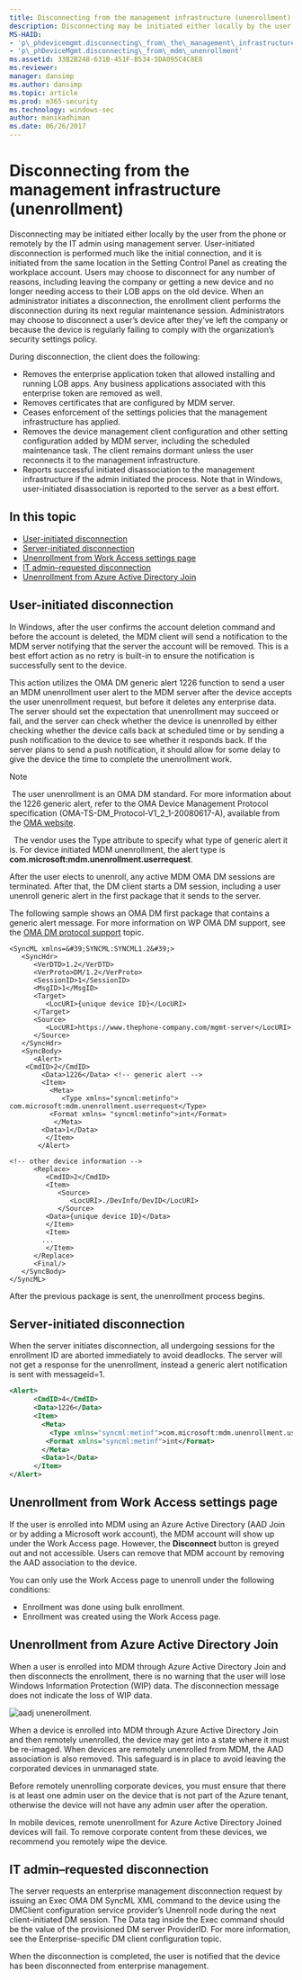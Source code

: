 ```yaml
---
title: Disconnecting from the management infrastructure (unenrollment)
description: Disconnecting may be initiated either locally by the user from the phone or remotely by the IT admin using management server.
MS-HAID:
- 'p\_phdevicemgmt.disconnecting\_from\_the\_management\_infrastructure\_\_unenrollment\_'
- 'p\_phDeviceMgmt.disconnecting\_from\_mdm\_unenrollment'
ms.assetid: 33B2B248-631B-451F-B534-5DA095C4C8E8
ms.reviewer: 
manager: dansimp
ms.author: dansimp
ms.topic: article
ms.prod: m365-security
ms.technology: windows-sec
author: manikadhiman
ms.date: 06/26/2017
---
```



# Disconnecting from the management infrastructure (unenrollment)

Disconnecting may be initiated either locally by the user from the phone or remotely by the IT admin using management server. User-initiated disconnection is performed much like the initial connection, and it is initiated from the same location in the Setting Control Panel as creating the workplace account. Users may choose to disconnect for any number of reasons, including leaving the company or getting a new device and no longer needing access to their LOB apps on the old device. When an administrator initiates a disconnection, the enrollment client performs the disconnection during its next regular maintenance session. Administrators may choose to disconnect a user’s device after they’ve left the company or because the device is regularly failing to comply with the organization’s security settings policy.

During disconnection, the client does the following:

-   Removes the enterprise application token that allowed installing and running LOB apps. Any business applications associated with this enterprise token are removed as well.
-   Removes certificates that are configured by MDM server.
-   Ceases enforcement of the settings policies that the management infrastructure has applied.
-   Removes the device management client configuration and other setting configuration added by MDM server, including the scheduled maintenance task. The client remains dormant unless the user reconnects it to the management infrastructure.
-   Reports successful initiated disassociation to the management infrastructure if the admin initiated the process. Note that in Windows, user-initiated disassociation is reported to the server as a best effort.


## In this topic

-   [User-initiated disconnection](#user-initiated-disconnection)
-   [Server-initiated disconnection](#server-initiated-disconnection)
-   [Unenrollment from Work Access settings page](#unenrollment-from-work-access-settings-page)
-   [IT admin–requested disconnection](#it-admin-requested-disconnection)
-   [Unenrollment from Azure Active Directory Join](#dataloss)


## User-initiated disconnection

In Windows, after the user confirms the account deletion command and before the account is deleted, the MDM client will send a notification to the MDM server notifying that the server the account will be removed. This is a best effort action as no retry is built-in to ensure the notification is successfully sent to the device.

This action utilizes the OMA DM generic alert 1226 function to send a user an MDM unenrollment user alert to the MDM server after the device accepts the user unenrollment request, but before it deletes any enterprise data. The server should set the expectation that unenrollment may succeed or fail, and the server can check whether the device is unenrolled by either checking whether the device calls back at scheduled time or by sending a push notification to the device to see whether it responds back. If the server plans to send a push notification, it should allow for some delay to give the device the time to complete the unenrollment work.

> [!NOTE]
> The user unenrollment is an OMA DM standard. For more information about the 1226 generic alert, refer to the OMA Device Management Protocol specification (OMA-TS-DM\_Protocol-V1\_2\_1-20080617-A), available from the [OMA website](https://www.openmobilealliance.org/release/DM/V1_1_2-20031209-A/).

 
The vendor uses the Type attribute to specify what type of generic alert it is. For device initiated MDM unenrollment, the alert type is **com.microsoft:mdm.unenrollment.userrequest**.

After the user elects to unenroll, any active MDM OMA DM sessions are terminated. After that, the DM client starts a DM session, including a user unenroll generic alert in the first package that it sends to the server.

The following sample shows an OMA DM first package that contains a generic alert message. For more information on WP OMA DM support, see the [OMA DM protocol support](oma-dm-protocol-support.md) topic.

```
<SyncML xmlns=&#39;SYNCML:SYNCML1.2&#39;>
   <SyncHdr>
      <VerDTD>1.2</VerDTD>
      <VerProto>DM/1.2</VerProto>
      <SessionID>1</SessionID>
      <MsgID>1</MsgID>
      <Target>
         <LocURI>{unique device ID}</LocURI>
      </Target>
      <Source>
         <LocURI>https://www.thephone-company.com/mgmt-server</LocURI>
      </Source>
   </SyncHdr>
   <SyncBody>
      <Alert>
    <CmdID>2</CmdID>
        <Data>1226</Data> <!-- generic alert -->
        <Item>
          <Meta>
             <Type xmlns="syncml:metinfo"> com.microsoft:mdm.unenrollment.userrequest</Type>
          <Format xmlns= "syncml:metinfo">int</Format>
           </Meta>
        <Data>1</Data>
         </Item>
       </Alert>

<!-- other device information -->
      <Replace>
         <CmdID>2</CmdID>
         <Item>
            <Source>
               <LocURI>./DevInfo/DevID</LocURI>
            </Source>
         <Data>{unique device ID}</Data>
         </Item>
         <Item>
        ...
         </Item>
      </Replace>
      <Final/>
   </SyncBody>
</SyncML>
```

After the previous package is sent, the unenrollment process begins.


## Server-initiated disconnection

When the server initiates disconnection, all undergoing sessions for the enrollment ID are aborted immediately to avoid deadlocks. The server will not get a response for the unenrollment, instead a generic alert notification is sent with messageid=1.

```xml
<Alert>
      <CmdID>4</CmdID>
      <Data>1226</Data>
      <Item>
        <Meta>
          <Type xmlns="syncml:metinf">com.microsoft:mdm.unenrollment.userrequest</Type>
         <Format xmlns="syncml:metinf">int</Format>
        </Meta>
        <Data>1</Data>
      </Item>
</Alert>
```


<a href="" id="work-access"></a>
## Unenrollment from Work Access settings page

If the user is enrolled into MDM using an Azure Active Directory (AAD Join or by adding a Microsoft work account), the MDM account will show up under the Work Access page. However, the **Disconnect** button is greyed out and not accessible. Users can remove that MDM account by removing the AAD association to the device.

You can only use the Work Access page to unenroll under the following conditions:

-   Enrollment was done using bulk enrollment.
-   Enrollment was created using the Work Access page.


<a href="" id="dataloss"></a>
## Unenrollment from Azure Active Directory Join

When a user is enrolled into MDM through Azure Active Directory Join and then disconnects the enrollment, there is no warning that the user will lose Windows Information Protection (WIP) data. The disconnection message does not indicate the loss of WIP data.

![aadj unenerollment.](images/azure-ad-unenrollment.png)

When a device is enrolled into MDM through Azure Active Directory Join and then remotely unenrolled, the device may get into a state where it must be re-imaged. When devices are remotely unenrolled from MDM, the AAD association is also removed. This safeguard is in place to avoid leaving the corporated devices in unmanaged state.

Before remotely unenrolling corporate devices, you must ensure that there is at least one admin user on the device that is not part of the Azure tenant, otherwise the device will not have any admin user after the operation.

In mobile devices, remote unenrollment for Azure Active Directory Joined devices will fail. To remove corporate content from these devices, we recommend you remotely wipe the device.

<a href="" id="it-admin-requested-disconnection"></a>
## IT admin–requested disconnection

The server requests an enterprise management disconnection request by issuing an Exec OMA DM SyncML XML command to the device using the DMClient configuration service provider’s Unenroll node during the next client-initiated DM session. The Data tag inside the Exec command should be the value of the provisioned DM server ProviderID. For more information, see the Enterprise-specific DM client configuration topic.

When the disconnection is completed, the user is notified that the device has been disconnected from enterprise management.

 





